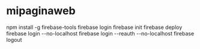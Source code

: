 # mipaginaweb


npm install -g firebase-tools
firebase login
firebase init
firebase deploy
firebase login --no-localhost
firebase login --reauth  --no-localhost
firebase logout
